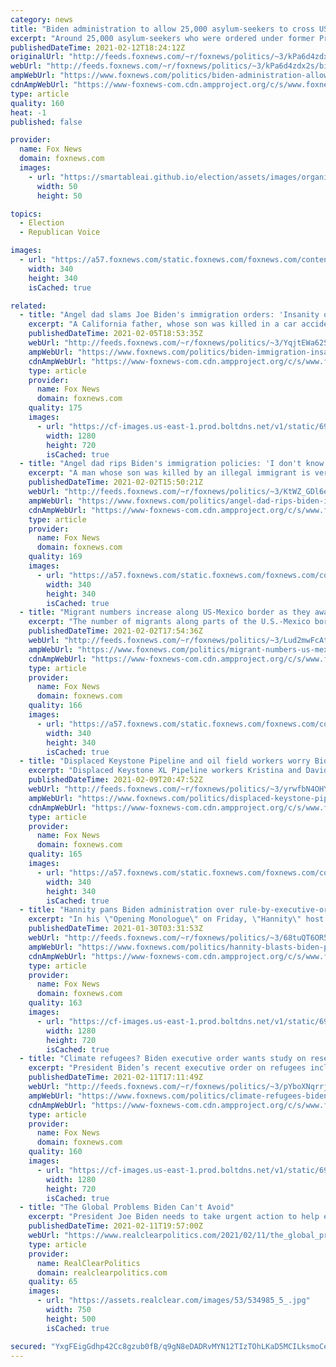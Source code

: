 ```yaml
---
category: news
title: "Biden administration to allow 25,000 asylum-seekers to cross US-Mexico border while cases are pending"
excerpt: "Around 25,000 asylum-seekers who were ordered under former President Donald Trump to wait in Mexico while U.S. immigration courts processed their requests will now be allowed to cross the border starting next week, the Biden administration announced Friday. "
publishedDateTime: 2021-02-12T18:24:12Z
originalUrl: "http://feeds.foxnews.com/~r/foxnews/politics/~3/kPa6d4zdx2s/biden-administration-allow-asylum-seekers-cross-us-mexico-border"
webUrl: "http://feeds.foxnews.com/~r/foxnews/politics/~3/kPa6d4zdx2s/biden-administration-allow-asylum-seekers-cross-us-mexico-border"
ampWebUrl: "https://www.foxnews.com/politics/biden-administration-allow-asylum-seekers-cross-us-mexico-border.amp"
cdnAmpWebUrl: "https://www-foxnews-com.cdn.ampproject.org/c/s/www.foxnews.com/politics/biden-administration-allow-asylum-seekers-cross-us-mexico-border.amp"
type: article
quality: 160
heat: -1
published: false

provider:
  name: Fox News
  domain: foxnews.com
  images:
    - url: "https://smartableai.github.io/election/assets/images/organizations/foxnews.com-50x50.jpg"
      width: 50
      height: 50

topics:
  - Election
  - Republican Voice

images:
  - url: "https://a57.foxnews.com/static.foxnews.com/foxnews.com/content/uploads/2018/09/340/340/i-zxjs75c-xl.jpg?ve=1&tl=1"
    width: 340
    height: 340
    isCached: true

related:
  - title: "Angel dad slams Joe Biden's immigration orders: 'Insanity on steroids'"
    excerpt: "A California father, whose son was killed in a car accident with an illegal immigrant slammed President Joe Biden’s move to halt deportations of undocumented migrants on Friday, calling the administration's actions “insanity on steroids.”"
    publishedDateTime: 2021-02-05T18:53:35Z
    webUrl: "http://feeds.foxnews.com/~r/foxnews/politics/~3/YqjtEWa62Sg/biden-immigration-insanity-steroids-california-angel-dad"
    ampWebUrl: "https://www.foxnews.com/politics/biden-immigration-insanity-steroids-california-angel-dad.amp"
    cdnAmpWebUrl: "https://www-foxnews-com.cdn.ampproject.org/c/s/www.foxnews.com/politics/biden-immigration-insanity-steroids-california-angel-dad.amp"
    type: article
    provider:
      name: Fox News
      domain: foxnews.com
    quality: 175
    images:
      - url: "https://cf-images.us-east-1.prod.boltdns.net/v1/static/694940094001/9c4487de-9432-4b11-85ec-6465e3cf5347/6b3ff08b-0f57-40d9-b1d2-1ae5bc8eab17/1280x720/match/image.jpg"
        width: 1280
        height: 720
        isCached: true
  - title: "Angel dad rips Biden's immigration policies: 'I don't know how they can justify it'"
    excerpt: "A man whose son was killed by an illegal immigrant is very upset with President Biden's immigration policies."
    publishedDateTime: 2021-02-02T15:50:21Z
    webUrl: "http://feeds.foxnews.com/~r/foxnews/politics/~3/KtWZ_GDl6e8/angel-dad-rips-biden-immigration-policies-jamiel-shaw"
    ampWebUrl: "https://www.foxnews.com/politics/angel-dad-rips-biden-immigration-policies-jamiel-shaw.amp"
    cdnAmpWebUrl: "https://www-foxnews-com.cdn.ampproject.org/c/s/www.foxnews.com/politics/angel-dad-rips-biden-immigration-policies-jamiel-shaw.amp"
    type: article
    provider:
      name: Fox News
      domain: foxnews.com
    quality: 169
    images:
      - url: "https://a57.foxnews.com/static.foxnews.com/foxnews.com/content/uploads/2020/10/340/340/image-5.png?ve=1&tl=1"
        width: 340
        height: 340
        isCached: true
  - title: "Migrant numbers increase along US-Mexico border as they await Biden's immigration action"
    excerpt: "The number of migrants along parts of the U.S.-Mexico border is increasing as they await what they hope are dramatic liberalizations in border security and immigration policy from President Biden – who has already taken significant action to reverse Trump-era policies."
    publishedDateTime: 2021-02-02T17:54:36Z
    webUrl: "http://feeds.foxnews.com/~r/foxnews/politics/~3/Lud2mwFcAtg/migrant-numbers-us-mexico-border-bidens-immigration-action"
    ampWebUrl: "https://www.foxnews.com/politics/migrant-numbers-us-mexico-border-bidens-immigration-action.amp"
    cdnAmpWebUrl: "https://www-foxnews-com.cdn.ampproject.org/c/s/www.foxnews.com/politics/migrant-numbers-us-mexico-border-bidens-immigration-action.amp"
    type: article
    provider:
      name: Fox News
      domain: foxnews.com
    quality: 166
    images:
      - url: "https://a57.foxnews.com/static.foxnews.com/foxnews.com/content/uploads/2018/09/340/340/william-la-jeunesse.png?ve=1&tl=1"
        width: 340
        height: 340
        isCached: true
  - title: "Displaced Keystone Pipeline and oil field workers worry Biden administration will 'ruin us'"
    excerpt: "Displaced Keystone XL Pipeline workers Kristina and David Dickerson and laid off oil field worker Joe Clingan blasted President Biden’s executive order canceling the project and other climate change actions Tuesday, warning the new administration is \"going to ruin us.\""
    publishedDateTime: 2021-02-09T20:47:52Z
    webUrl: "http://feeds.foxnews.com/~r/foxnews/politics/~3/yrwfbN4OHYU/displaced-keystone-pipeline-workers-worry-the-biden-administration-will-ruin-us"
    ampWebUrl: "https://www.foxnews.com/politics/displaced-keystone-pipeline-workers-worry-the-biden-administration-will-ruin-us.amp"
    cdnAmpWebUrl: "https://www-foxnews-com.cdn.ampproject.org/c/s/www.foxnews.com/politics/displaced-keystone-pipeline-workers-worry-the-biden-administration-will-ruin-us.amp"
    type: article
    provider:
      name: Fox News
      domain: foxnews.com
    quality: 165
    images:
      - url: "https://a57.foxnews.com/static.foxnews.com/foxnews.com/content/uploads/2020/10/340/340/Talia-Kaplan.jpg?ve=1&tl=1"
        width: 340
        height: 340
        isCached: true
  - title: "Hannity pans Biden administration over rule-by-executive-order, 'propagandist' promise of unity"
    excerpt: "In his \"Opening Monologue\" on Friday, \"Hannity\" host Sean Hannity labeled White House Press Secretary Jennifer Psaki a \"propagandist,\" and pointed to the fact President Biden made adamant remarks last year that to rule by executive order would be governing like a \"dictator.\""
    publishedDateTime: 2021-01-30T03:31:53Z
    webUrl: "http://feeds.foxnews.com/~r/foxnews/politics/~3/68tuQT6OR5c/hannity-blasts-biden-propagandist-jen-psaki-president-executive-actions-unity"
    ampWebUrl: "https://www.foxnews.com/politics/hannity-blasts-biden-propagandist-jen-psaki-president-executive-actions-unity.amp"
    cdnAmpWebUrl: "https://www-foxnews-com.cdn.ampproject.org/c/s/www.foxnews.com/politics/hannity-blasts-biden-propagandist-jen-psaki-president-executive-actions-unity.amp"
    type: article
    provider:
      name: Fox News
      domain: foxnews.com
    quality: 163
    images:
      - url: "https://cf-images.us-east-1.prod.boltdns.net/v1/static/694940094001/83c050bc-bde6-4d92-87bb-0612a75fa2ee/46414336-5c41-4d88-be91-b57a22927be3/1280x720/match/image.jpg"
        width: 1280
        height: 720
        isCached: true
  - title: "Climate refugees? Biden executive order wants study on resettling those 'displaced' by climate change"
    excerpt: "President Biden’s recent executive order on refugees includes a direction for a study on the impacts of climate change on migration, as well as options for the \"protection and resettlement of individuals\" displaced by environmental change."
    publishedDateTime: 2021-02-11T17:11:49Z
    webUrl: "http://feeds.foxnews.com/~r/foxnews/politics/~3/pYboXNqrrjE/climate-refugees-biden-executive-order-climate-change"
    ampWebUrl: "https://www.foxnews.com/politics/climate-refugees-biden-executive-order-climate-change.amp"
    cdnAmpWebUrl: "https://www-foxnews-com.cdn.ampproject.org/c/s/www.foxnews.com/politics/climate-refugees-biden-executive-order-climate-change.amp"
    type: article
    provider:
      name: Fox News
      domain: foxnews.com
    quality: 160
    images:
      - url: "https://cf-images.us-east-1.prod.boltdns.net/v1/static/694940094001/3e8d82c2-273b-4c5c-a9ad-ccd91dbd9bae/62e14652-1b7c-40c3-b0ea-aac58cd458bd/1280x720/match/image.jpg"
        width: 1280
        height: 720
        isCached: true
  - title: "The Global Problems Biden Can't Avoid"
    excerpt: "President Joe Biden needs to take urgent action to help ease the world's proliferating humanitarian crises, mired in the triple threat of untended conflict, unmitigated climate change and the scourge of Covid-19,"
    publishedDateTime: 2021-02-11T19:57:00Z
    webUrl: "https://www.realclearpolitics.com/2021/02/11/the_global_problems_biden_cant_avoid_535679.html#!"
    type: article
    provider:
      name: RealClearPolitics
      domain: realclearpolitics.com
    quality: 65
    images:
      - url: "https://assets.realclear.com/images/53/534985_5_.jpg"
        width: 750
        height: 500
        isCached: true

secured: "YxgFEigGdhp42Cc8gzub0fB/q9gN8eDADRvMYN12TIzTOhLKaD5MCILksmoCekXTmPY5hdwjnmsZ70URl+dwqWVo8RoLtLXGqwDszPSDQDwFPhsbuzgCbleWg5ibuGsoGZwivMOlbaOwRpkUVPPobullVRQv+FVghfCuhKdT/488i6GL+X99vE+n/aj7gD0FxWrka8FSBagsBzPRYPyJI3e4Xo30073MZVINWjGSHzYeQECOHQvArYgcAgXJVFxxsVHm50m87Xbm6u8a1zWGz55g5l4daMFeZ9QCSbdg34glc1EaFZXMIKpzfEdet1uP12iAn1WTXgV3GtUGUB2ZPNkSkML61WuHolJGBGeHsPM=;RJ3LX3hY6ZNErn0valLedA=="
---
```


